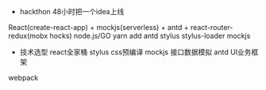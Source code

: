 - hackthon 48小时把一个idea上线

React(create-react-app) + mockjs(serverless) + antd + react-router-redux(mobx hocks)
node.js/GO
yarn add antd stylus stylus-loader mockjs

- 技术选型 
react全家桶  stylus css预编译  mockjs 接口数据模拟  antd UI业务框架

webpack
